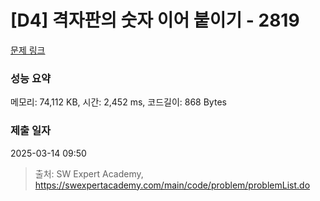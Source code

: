 # [D4] 격자판의 숫자 이어 붙이기 - 2819 

[문제 링크](https://swexpertacademy.com/main/code/problem/problemDetail.do?contestProbId=AV7I5fgqEogDFAXB) 

### 성능 요약

메모리: 74,112 KB, 시간: 2,452 ms, 코드길이: 868 Bytes

### 제출 일자

2025-03-14 09:50



> 출처: SW Expert Academy, https://swexpertacademy.com/main/code/problem/problemList.do
